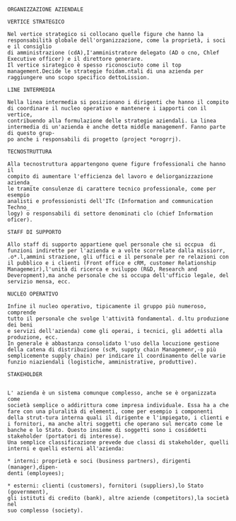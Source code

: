     ORGANIZZAZIONE AZIENDALE
    
    VERTICE STRATEGICO
    
    Nel vertice strategico si collocano quelle figure che hanno la responsabilità globale dell'organizzazione, come la proprietà, i soci e il consiglio
    di amministrazione (cdA),I'amministratore delegato (AD o cno, Chlef Executive officer) e il direttore generare. 
    Il vertice sirategico è spesso riconosciuto come il top management.Decide le strategie foidam.ntali di una azienda per raggiungere uno scopo specifico dettoLission.
    
    LINE INTERMEDIA
    
    Nella linea intermedia si posizionano i dirigenti che hanno il compito di coordinare il nucleo operativo e mantenere i iapporti con il vertice, 
    contribuendo alla formulazione delle strategie aziendali. La linea intermedia di un'azienda è anche detta middle managemenf. Fanno parte di questo grup-
    po anche i responsabili di progetto (project *orogrrj).
    
    TECNOSTRUTTURA
    
    Alla tecnostruttura appartengono quene figure frofessionali che hanno il
    compito di aumentare l'efficienza del lavoro e deliorganizzazione azienda_
    le tramite consulenze di carattere tecnico professionale, come per esempio
    analisti e professionisti dell'ITc (Information and communication Techno_
    logy) o responsabili di settore denominati clo (chief Information oficer).
    
    STAFF DI SUPPORTO
    
    Allo staff di supporto appartiene quel personale che si occpua  di funzioni indirette per l'azienda e a volte scorrelate dalla missiorr, .o*.l,ammini strazione, gli uffici e il personale per re relazioni con il pubblico e i clienti (Front office e cRM, customer Relationship Managemeir),l'unità di ricerca e sviluppo (R&D, Research and Deveropment),ma anche personale che si occupa dell'ufficio legale, del servizio mensa, ecc.
    
    NUCLEO OPERATIVO
    
    Infine il nucleo operativo, tipicamente il gruppo più numeroso, comprende
    tutto il personale che svolge l'attività fondamental. d.ltu produzione dei beni
    e servizi dell'azienda) come gli operai, i tecnici, gli addetti alla produzione, ecc.
    In generale è abbastanza consolidato l'uso della locuzione gestione della catena di distribuzione (scM, suppty chain Managemenr,-o più semplicemente supply chain) per indicare il coordinamento delle varie funzio niaziendali (logistiche, amministrative, produttive).
    
    STAKEHOLDER
    
    
    L' azienda è un sistema comunque complesso, anche se è organizzata come
    società semplice o addirittura come impresa individuale. Essa ha a che fare con una pluralità di elementi, come per esempio i componenti della strut-tura interna quali il dirigente e l'impiegato, i clienti e i fornitori, ma anche altri soggetti che operano sul mercato come le banche e lo Stato. Questo insieme di soggetti sono i cosiddetti stakeholder (portatori di interesse).
    Una semplice classificazione prevede due classi di stakeholder, quelli interni e quelli esterni all'azienda:
    
    * interni: proprietà e soci (business partners), dirigenti (manager),dipen-
    denti (employees);
    
    * esterni: clienti (customers), fornitori (suppliers),lo Stato (government),
    gli istituti di credito (bank), altre aziende (competitors),la società nel
    suo complesso (society).
